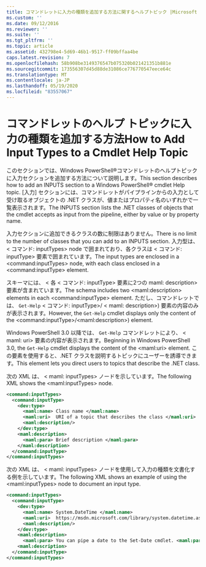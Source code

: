 ```yaml
---
title: コマンドレットに入力の種類を追加する方法に関するヘルプトピック |Microsoft Docs
ms.custom: ''
ms.date: 09/12/2016
ms.reviewer: ''
ms.suite: ''
ms.tgt_pltfrm: ''
ms.topic: article
ms.assetid: 432798e4-5d69-46b1-9517-ff09bffaa4be
caps.latest.revision: 7
ms.openlocfilehash: 58b908be3149376547b075320b021421351b881e
ms.sourcegitcommit: 173556307d45d88de31086ce776770547eece64c
ms.translationtype: MT
ms.contentlocale: ja-JP
ms.lasthandoff: 05/19/2020
ms.locfileid: "83557067"
---
```

# <a name="how-to-add-input-types-to-a-cmdlet-help-topic"></a><span data-ttu-id="645c8-102">コマンドレットのヘルプ トピックに入力の種類を追加する方法</span><span class="sxs-lookup"><span data-stu-id="645c8-102">How to Add Input Types to a Cmdlet Help Topic</span></span>

<span data-ttu-id="645c8-103">このセクションでは、Windows PowerShell®コマンドレットのヘルプトピックに入力セクションを追加する方法について説明します。</span><span class="sxs-lookup"><span data-stu-id="645c8-103">This section describes how to add an INPUTS section to a Windows PowerShell® cmdlet Help topic.</span></span> <span data-ttu-id="645c8-104">[入力] セクションには、コマンドレットがパイプラインからの入力として受け取るオブジェクトの .NET クラスが、値またはプロパティ名のいずれかで一覧表示されます。</span><span class="sxs-lookup"><span data-stu-id="645c8-104">The INPUTS section lists the .NET classes of objects that the cmdlet accepts as input from the pipeline, either by value or by property name.</span></span>

<span data-ttu-id="645c8-105">入力セクションに追加できるクラスの数に制限はありません。</span><span class="sxs-lookup"><span data-stu-id="645c8-105">There is no limit to the number of classes that you can add to an INPUTS section.</span></span> <span data-ttu-id="645c8-106">入力型は、 \< コマンド: inputTypes> node で囲まれており、各クラスは \< コマンド: inputType> 要素で囲まれています。</span><span class="sxs-lookup"><span data-stu-id="645c8-106">The input types are enclosed in a \<command:inputTypes> node, with each class enclosed in a  \<command:inputType> element.</span></span>

<span data-ttu-id="645c8-107">スキーマには、 \< 各 \< コマンド: inputType> 要素に2つの maml: description> 要素が含まれています。</span><span class="sxs-lookup"><span data-stu-id="645c8-107">The schema includes two \<maml:description> elements in each \<command:inputType> element.</span></span> <span data-ttu-id="645c8-108">ただし、コマンドレットでは、 `Get-Help` \< コマンド: inputType>/ \< maml: description>) 要素の内容のみが表示されます。</span><span class="sxs-lookup"><span data-stu-id="645c8-108">However, the `Get-Help` cmdlet displays only the content of the \<command:inputType>/\<maml:description>) element.</span></span>

<span data-ttu-id="645c8-109">Windows PowerShell 3.0 以降では、 `Get-Help` コマンドレットにより、 \< maml: uri> 要素の内容が表示されます。</span><span class="sxs-lookup"><span data-stu-id="645c8-109">Beginning in Windows PowerShell 3.0, the `Get-Help` cmdlet displays the content of the \<maml:uri> element.</span></span> <span data-ttu-id="645c8-110">この要素を使用すると、.NET クラスを説明するトピックにユーザーを誘導できます。</span><span class="sxs-lookup"><span data-stu-id="645c8-110">This element lets you direct users to topics that describe the .NET class.</span></span>

<span data-ttu-id="645c8-111">次の XML は、 \< maml: inputTypes> ノードを示しています。</span><span class="sxs-lookup"><span data-stu-id="645c8-111">The following XML shows the \<maml:inputTypes> node.</span></span>

```xml
<command:inputTypes>
  <command:inputType>
    <dev:type>
      <maml:name> Class name </maml:name>
      <maml:uri>  URI of a topic that describes the class </maml:uri>
      <maml:description/>
    </dev:type>
    <maml:description>
      <maml:para> Brief description </maml:para>
    </maml:description>
  </command:inputType>
</command:inputTypes>
```

<span data-ttu-id="645c8-112">次の XML は、 \< maml: inputTypes> ノードを使用して入力の種類を文書化する例を示しています。</span><span class="sxs-lookup"><span data-stu-id="645c8-112">The following XML shows an example of using the \<maml:inputTypes> node to document an input type.</span></span>

```xml
<command:inputTypes>
  <command:inputType>
    <dev:type>
      <maml:name> System.DateTime </maml:name>
      <maml:uri>  https://msdn.microsoft.com/library/system.datetime.aspx </maml:uri>
      <maml:description/>
    </dev:type>
    <maml:description>
      <maml:para> You can pipe a date to the Set-Date cmdlet. <maml:para>
    <maml:description>
  </command:inputType>
</command:inputTypes>
```
